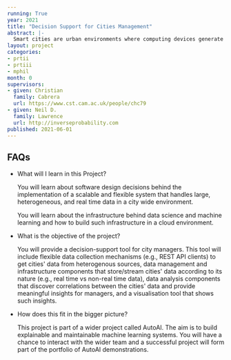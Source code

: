 ```yaml
---
running: True
year: 2021
title: "Decision Support for Cities Management"
abstract: |-
  Smart cities are urban environments where computing devices generate considerable amounts of heterogeneous data. Cities' authorities need sophisticated platforms to manage and analyse such data before using it. In this project you will provide a flexible, scalable, and real time decision-support tool for city managers. This tool will manage data from heterogeneous sources and provide meaningful insights to city managers to support their decisions. 
layout: project
categories:
- prtii
- prtiii
- mphil
month: 0
supervisors:
- given: Christian
  family: Cabrera
  url: https://www.cst.cam.ac.uk/people/chc79
- given: Neil D.
  family: Lawrence
  url: http://inverseprobability.com
published: 2021-06-01
---
```


## FAQs

* What will I learn in this Project?

  You will learn about software design decisions behind the implementation of a scalable and flexible system that handles large, heterogeneous, and real time data in a city wide environment.
  
  You will learn about the infrastructure behind data science and machine learning and how to build such infrastructure in a cloud environment.
    
* What is the objective of the project?

  You will provide a decision-support tool for city managers. This tool will include flexible data collection mechanisms (e.g., REST API clients) to get cities' data from heterogenous sources, data management and infrastructure components that store/stream cities' data according to its nature (e.g., real time vs non-real time data), data analysis components that discover correlations between the cities' data and provide meaningful insights for managers, and a visualisation tool that shows such insights.
    
* How does this fit in the bigger picture?

  This project is part of a wider project called AutoAI. The aim is to build explainable and maintainable machine learning systems. You will have a chance to interact with the wider team and a successful project will form part of the portfolio of AutoAI demonstrations.

